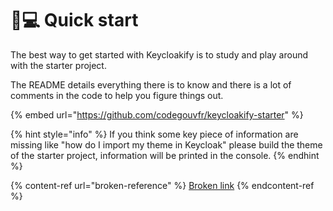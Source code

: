 # 👨💻 Quick start

The best way to get started with Keycloakify is to study and play around with the starter project. &#x20;

The README details everything there is to know and there is a lot of comments in the code to help you figure things out. &#x20;

{% embed url="https://github.com/codegouvfr/keycloakify-starter" %}

{% hint style="info" %}
If you think some key piece of information are missing like "how do I import my theme in Keycloak" please build the theme of the starter project, information will be printed in the console.&#x20;
{% endhint %}

{% content-ref url="broken-reference" %}
[Broken link](broken-reference)
{% endcontent-ref %}
